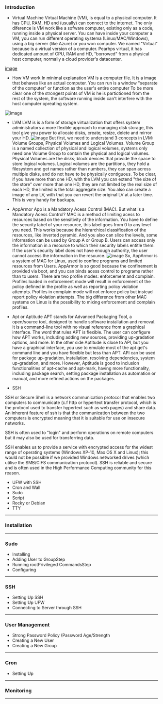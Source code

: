 ### Introduction
- Virtual Machine
Virtual Machine (VM), is equal to a physical computer. It has CPU, RAM, HD and (usually) can connect to the internet. The only diference is VM work like a sofware computer, existing only as a code, running inside a physical server. You can have inside your computer a VM, you can run different operating systema (Linux/MAC/Windows), using a big server (like Azure) or you won computer. 
We named "Virtual" because is a virtual version of a computer. Pearhps virtual, it has dedicated amount of CPU, RAM and HD, "borrowed" from a physical host computer, normally a cloud provider's datacenter.

[image](https://user-images.githubusercontent.com/101360239/216974527-8ab05515-bdbf-499a-93fc-3887a73ef74b.png)

- How VM work
In minimal explanation VM is a computer file. It is a image that behaves like an actual computer. 
You can run is a window "separate of the computer" or function as the user's entire computer
To be more clear one of the strongest points of VM is he is partiotioned from the rest of the system, the software running inside can't interfere with the host computer opreating system.

![image](https://user-images.githubusercontent.com/101360239/216980968-3070e086-2e0a-48d9-8204-db42dff297ef.png)

- LVM
LVM is is a form of storage virtualization that offers system administrators a more flexible approach to managing disk storage, this tool give you power to allocate disks, create, resize, delete and mirror your HD.
![image](https://user-images.githubusercontent.com/101360239/216986265-8c0e0ff9-79ca-40e5-80c7-3a08c91683b7.png)
But first, we need to understand 3 concepts in LVM: Volume Groups, Physical Volumes and Logical Volumes.
Volume Group is a named collection of physical and logical volumes, systems only need one Volume Group to contain the physical and logical volumes. 
Physical Volumes are the disks; block devices that provide the space to store logical volumes. 
Logical volumes are the partitions, they hold a filesystem and get names rather than numbers, they can span across multiple disks, and do not have to be physically contiguous. 
To be clear, if you have more than one HD, with the LVM you can extend "the size of the store" over more than one HD, they are not limited by the real size of each HD, the limited is the total aggregate size.
You also can create a image of any LV, with that you can revert the original LV at a later time. This is very handy for backups.

- AppArmor
App is a Mandatory Acess Control (MAC). But what is a Mandatory Acess Control? 
MAC is a method of limiting acess to resources based on the sensitivity of the information.
You have to define the security label of your resource, this label goes from 0 to any level you need. This works because the hierarchical classification of the resources, like inverted pyramid. And you also can slice the levels, some information can be used by Group A or Group B.
Users can access only the information in a resource to which their security labels entitle them. If the user's security label does not have enough authority, the user cannot access the information in the resource.
![image](https://user-images.githubusercontent.com/101360239/217017358-0f1a59a0-e1c7-4181-a6bf-ccdd45add915.png)
So, AppArmor is a system of MAC for Linux, used to confine programs and limited resources from Users. 
AppArmor is so good because the confinement is provided via boot, and you can binds acess control to programs rather than to users.
There are two profile modes: enforcement and complain. 
Profiles loaded in enforcement mode will result in enforcement of the policy defined in the profile as well as reporting policy violation attempts.
Profiles in complain mode will not enforce policy but instead report policy violation attempts.
The big difference from other MAC systems on Linux is the possibility to mixing enforcement and complain profiles.

- Apt or Aptitude
APT stands for Advanced Packaging Tool, a open/source tool, designed to handle software installation and removal. 
It is a command-line tool with no visual reference from a graphical interface.
The word that rules APT is flexible. The user can configure how APT works, including adding new sources, providing up-gradation options, and more.
In the other side Aptitude is close to API, but you have a graphical interface, you use to emulate most of the apt get's command line and you have flexible but less than APT.
API can be used for package up-gradation, installation, resolving dependencies, system up-gradation, and more. However, Aptitude is good to inclusion functionalities of apt-cache and apt-mark, having more functionality, including package search, setting package installation as automation or manual, and more refined actions on the packages.

- SSH

SSH or Secure Shell is a network communication protocol that enables two computers to communicate (c.f http or hypertext transfer protocol, which is the protocol used to transfer hypertext such as web pages) and share data. An inherent feature of ssh is that the communication between the two computers is encrypted meaning that it is suitable for use on insecure networks.

SSH is often used to "login" and perform operations on remote computers but it may also be used for transferring data.

SSH enables us to provide a service with encrypted access for the widest range of operating systems (Windows XP-10, Max OS X and Linux); this would not be possible if we provided Windows networked drives (which utilise the SMB/CIFS communication protocol). SSH is reliable and secure and is often used in the High Performance Computing community for this reason.


- UFW with SSH
- Cron and Wall
- Sudo
- Script
- Rocky or Debian
- TTY

***


### Installation

***

### Sudo

- Installing
- Adding User to GroupStep 
- Running rootPrivileged CommandsStep 
- Configuring

***

### SSH
- Setting Up SSH
- Setting Up UFW
- Connecting to Server through SSH

***

### User Management
- Strong Password Policy (Password Age/Strength
- Creating a New User
- Creating a New Group

***

### Cron
- Setting Up

***

### Monitoring


***

